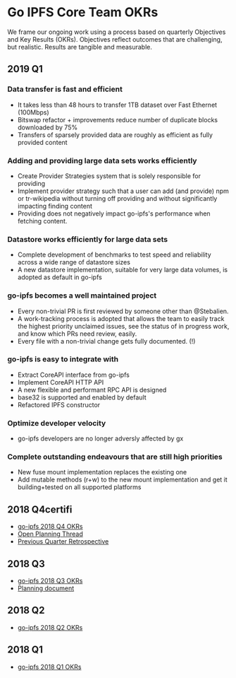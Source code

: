 # Go IPFS Core Team OKRs

We frame our ongoing work using a process based on quarterly Objectives and Key Results (OKRs). Objectives reflect outcomes that are challenging, but realistic. Results are tangible and measurable.

## 2019 Q1

### Data transfer is fast and efficient
* It takes less than 48 hours to transfer 1TB dataset over Fast Ethernet (100Mbps)
* Bitswap refactor + improvements reduce number of duplicate blocks downloaded by 75%
* Transfers of sparsely provided data are roughly as efficient as fully provided content

### Adding and providing large data sets works efficiently
* Create Provider Strategies system that is solely responsible for providing
* Implement provider strategy such that a user can add (and provide) npm or tr-wikipedia without turning off providing and without significantly impacting finding content
* Providing does not negatively impact go-ipfs's performance when fetching content.

### Datastore works efficiently for large data sets
* Complete development of benchmarks to test speed and reliability across a wide range of datastore sizes 
* A new datastore implementation, suitable for very large data volumes, is adopted as default in go-ipfs
 
### go-ipfs becomes a well maintained project
* Every non-trivial PR is first reviewed by someone other than @Stebalien.
* A work-tracking process is adopted that allows the team to easily track the highest priority unclaimed issues, see the status of in progress work, and know which PRs need review, easily.
* Every file with a non-trivial change gets fully documented. (!)

### go-ipfs is easy to integrate with
* Extract CoreAPI interface from go-ipfs
* Implement CoreAPI HTTP API
* A new flexible and performant RPC API is designed
* base32 is supported and enabled by default
* Refactored IPFS constructor
 
### Optimize developer velocity
* go-ipfs developers are no longer adversly affected by gx

### Complete outstanding endeavours that are still high priorities
* New fuse mount implementation replaces the existing one
* Add mutable methods (r+w) to the new mount implementation and get it building+tested on all supported platforms

## 2018 Q4certifi

- [go-ipfs 2018 Q4 OKRs](https://docs.google.com/spreadsheets/d/139lROP7-Ee4M4S7A_IO4iIgSgugYm7dct620LYnalII/edit#gid=1720716278)
- [Open Planning Thread](https://github.com/ipfs/go-ipfs/pull/5474)
- [Previous Quarter Retrospective](https://docs.google.com/document/d/15m28CgV8aksgHsS_MlQKJhTP0LtgYobIkOIuSXew4WE/edit#heading=h.7bczaod8nf6g)

## 2018 Q3

- [go-ipfs 2018 Q3 OKRs](https://docs.google.com/spreadsheets/d/19vjigg4locq4fO6JXyobS2yTx-k-fSzlFM5ngZDPDbQ/edit#gid=274358435)
- [Planning document](https://docs.google.com/document/d/1U8OI5vSdUrgf1rZp_CGRQhQapB7MHkFwp4lTaCwdjJk/edit?pli=1#heading=h.f01yws78tokn)

## 2018 Q2

- [go-ipfs 2018 Q2 OKRs](https://docs.google.com/spreadsheets/d/1xIhKROxFlsY9M9on37D5rkbSsm4YtjRQvG2unHScApA/edit#gid=1720716278)

## 2018 Q1

- [go-ipfs 2018 Q1 OKRs](https://docs.google.com/spreadsheets/d/1clB-W489rJpbOEs2Q7Q2Jf1WMXHQxXgccBcUJS9QTiI/edit#gid=0)
